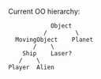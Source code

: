 Current OO hierarchy:

                Object
              /        \
      MovingObject    Planet
           /    \
        Ship    Laser?
       /    \
    Player  Alien
